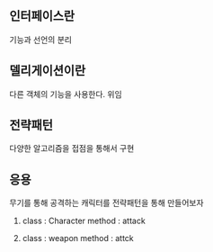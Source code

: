 ## 인터페이스란
기능과 선언의 분리

## 델리게이션이란
다른 객체의 기능을 사용한다. 위임

## 전략패턴
다양한 알고리즘을 접점을 통해서 구현

## 응용
무기를 통해 공격하는 캐릭터를 전략패턴을 통해 만들어보자

1. class : Character
method : attack

2. class : weapon
method : attck

